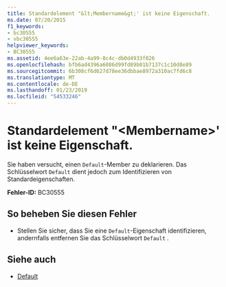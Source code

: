```yaml
---
title: Standardelement "&lt;Membername&gt;' ist keine Eigenschaft.
ms.date: 07/20/2015
f1_keywords:
- bc30555
- vbc30555
helpviewer_keywords:
- BC30555
ms.assetid: 4ee6a63e-22ab-4a99-8c4c-db0d4933f026
ms.openlocfilehash: bfb6ad4396a6086d99fd89b01b7137c1c10d8e89
ms.sourcegitcommit: 6b308cf6d627d78ee36dbbae8972a310ac7fd6c8
ms.translationtype: MT
ms.contentlocale: de-DE
ms.lasthandoff: 01/23/2019
ms.locfileid: "54533246"
---
```

# <a name="default-member-ltmembernamegt-is-not-a-property"></a>Standardelement "&lt;Membername&gt;' ist keine Eigenschaft.
Sie haben versucht, einen `Default`-Member zu deklarieren. Das Schlüsselwort `Default` dient jedoch zum Identifizieren von Standardeigenschaften.  
  
 **Fehler-ID:** BC30555  
  
## <a name="to-correct-this-error"></a>So beheben Sie diesen Fehler  
  
-   Stellen Sie sicher, dass Sie eine `Default`-Eigenschaft identifizieren, andernfalls entfernen Sie das Schlüsselwort `Default` .  
  
## <a name="see-also"></a>Siehe auch
- [Default](../../visual-basic/language-reference/modifiers/default.md)
